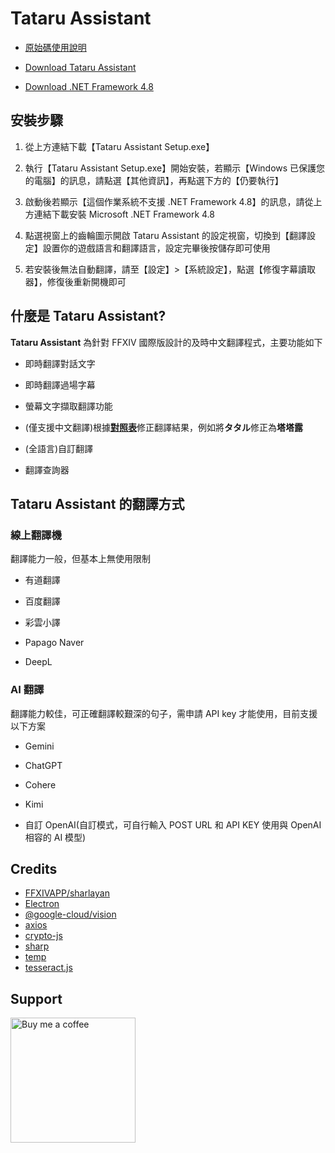 # Tataru Assistant

- [原始碼使用說明](https://github.com/winw1010/tataru-assistant/blob/main/doc/README_SOURCE.md)

- [Download Tataru Assistant](https://github.com/winw1010/tataru-assistant/releases/latest/download/Tataru_Assistant_Setup.exe)

- [Download .NET Framework 4.8](https://dotnet.microsoft.com/en-us/download/dotnet-framework/thank-you/net48-web-installer)

## 安裝步驟

1. 從上方連結下載【Tataru Assistant Setup.exe】

2. 執行【Tataru Assistant Setup.exe】開始安裝，若顯示【Windows 已保護您的電腦】的訊息，請點選【其他資訊】，再點選下方的【仍要執行】

3. 啟動後若顯示【這個作業系統不支援 .NET Framework 4.8】的訊息，請從上方連結下載安裝 Microsoft .NET Framework 4.8

4. 點選視窗上的齒輪圖示開啟 Tataru Assistant 的設定視窗，切換到【翻譯設定】設置你的遊戲語言和翻譯語言，設定完畢後按儲存即可使用

5. 若安裝後無法自動翻譯，請至【設定】>【系統設定】，點選【修復字幕讀取器】，修復後重新開機即可

## 什麼是 Tataru Assistant?

**Tataru Assistant** 為針對 FFXIV 國際版設計的及時中文翻譯程式，主要功能如下

- 即時翻譯對話文字

- 即時翻譯過場字幕

- 螢幕文字擷取翻譯功能

- (僅支援中文翻譯)根據[**對照表**](https://github.com/winw1010/tataru-assistant-text)修正翻譯結果，例如將**タタル**修正為**塔塔露**

- (全語言)自訂翻譯

- 翻譯查詢器

## Tataru Assistant 的翻譯方式

### 線上翻譯機

翻譯能力一般，但基本上無使用限制

- 有道翻譯

- 百度翻譯

- 彩雲小譯

- Papago Naver

- DeepL

### AI 翻譯

翻譯能力較佳，可正確翻譯較艱深的句子，需申請 API key 才能使用，目前支援以下方案

- Gemini

- ChatGPT

- Cohere

- Kimi

- 自訂 OpenAI(自訂模式，可自行輸入 POST URL 和 API KEY 使用與 OpenAI 相容的 AI 模型)

## Credits

- [FFXIVAPP/sharlayan](https://github.com/FFXIVAPP/sharlayan)
- [Electron](https://www.electronjs.org/)
- [@google-cloud/vision](https://github.com/googleapis/nodejs-vision)
- [axios](https://github.com/axios/axios)
- [crypto-js](https://github.com/brix/crypto-js)
- [sharp](https://github.com/lovell/sharp)
- [temp](https://github.com/bruce/node-temp)
- [tesseract.js](https://github.com/naptha/tesseract.js#tesseractjs)

## Support

[<img src="https://github.com/winw1010/tataru-assistant/blob/main/src/html/img/bmc/bmc-button.png" alt="Buy me a coffee" width="200"/>](https://www.buymeacoffee.com/winw1010)
